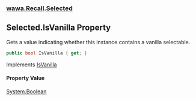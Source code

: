 ### [wawa.Recall](wawa.Recall.md 'wawa.Recall').[Selected](Selected.md 'wawa.Recall.Selected')

## Selected.IsVanilla Property

Gets a value indicating whether this instance contains a vanilla selectable.

```csharp
public bool IsVanilla { get; }
```

Implements [IsVanilla](IVanilla.IsVanilla.md 'wawa.Recall.IVanilla.IsVanilla')

#### Property Value
[System.Boolean](https://docs.microsoft.com/en-us/dotnet/api/System.Boolean 'System.Boolean')